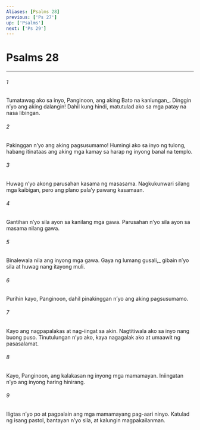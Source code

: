 ```yaml
---
Aliases: [Psalms 28]
previous: ['Ps 27']
up: ['Psalms']
next: ['Ps 29']
---
```

# Psalms 28

***






















###### 1 










Tumatawag ako sa inyo, Panginoon, ang aking Bato na kanlungan_. Dinggin nʼyo ang aking dalangin! Dahil kung hindi, matutulad ako sa mga patay na nasa libingan. 





















###### 2 










Pakinggan nʼyo ang aking pagsusumamo! Humingi ako sa inyo ng tulong, habang itinataas ang aking mga kamay sa harap ng inyong banal na templo. 





















###### 3 










Huwag nʼyo akong parusahan kasama ng masasama. Nagkukunwari silang mga kaibigan, pero ang plano palaʼy pawang kasamaan. 





















###### 4 










Gantihan nʼyo sila ayon sa kanilang mga gawa. Parusahan nʼyo sila ayon sa masama nilang gawa. 





















###### 5 










Binalewala nila ang inyong mga gawa. Gaya ng lumang gusali,_ gibain nʼyo sila at huwag nang itayong muli. 





















###### 6 










Purihin kayo, Panginoon, dahil pinakinggan nʼyo ang aking pagsusumamo. 





















###### 7 










Kayo ang nagpapalakas at nag-iingat sa akin. Nagtitiwala ako sa inyo nang buong puso. Tinutulungan nʼyo ako, kaya nagagalak ako at umaawit ng pasasalamat. 





















###### 8 










Kayo, Panginoon, ang kalakasan ng inyong mga mamamayan. Iniingatan nʼyo ang inyong haring hinirang. 





















###### 9 










Iligtas nʼyo po at pagpalain ang mga mamamayang pag-aari ninyo. Katulad ng isang pastol, bantayan nʼyo sila, at kalungin magpakailanman.
